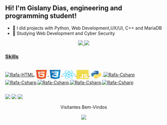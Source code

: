 ## Hi! I'm Gislany Dias, engineering and programming student!

- 🔭 I did projects with Python, Web Development,UX/UI, C++ and MariaDB
- 🌱 Studying Web Development and Cyber Security

<div align="center">
  <a href="https://github.com/GislanyDias">
  <img height="180em" src="https://github-readme-stats.vercel.app/api?username=GislanyDias&show_icons=true&theme=dracula&include_all_commits=true&count_private=true"/>
  <img height="180em" src="https://github-readme-stats.vercel.app/api/top-langs/?username=GislanyDias&layout=compact&langs_count=7&theme=dracula"/>
</div>
  
### Skills
  
<div style="display: inline_block"><br>
  <img align="center" alt="Rafa-HTML" height="30" width="40" src="https://cdn.jsdelivr.net/gh/devicons/devicon/icons/cplusplus/cplusplus-original.svg">
  <img align="center" alt="Rafa-HTML" height="30" width="40" src="https://raw.githubusercontent.com/devicons/devicon/master/icons/html5/html5-original.svg">
  <img align="center" alt="Rafa-CSS" height="30" width="40" src="https://raw.githubusercontent.com/devicons/devicon/master/icons/css3/css3-original.svg">
  <img align="center" alt="Rafa-React" height="30" width="40" src="https://raw.githubusercontent.com/devicons/devicon/master/icons/react/react-original.svg">
  <img align="center" alt="Rafa-Js" height="30" width="40" src="https://raw.githubusercontent.com/devicons/devicon/master/icons/javascript/javascript-plain.svg">
  <img align="center" alt="Rafa-Python" height="30" width="40" src="https://raw.githubusercontent.com/devicons/devicon/master/icons/python/python-original.svg">
  <img align="center" alt="Rafa-Csharp" height="30" width="40" src="https://cdn.jsdelivr.net/gh/devicons/devicon/icons/linux/linux-original.svg">
  <img align="center" alt="Rafa-Csharp" height="30" width="40" src="https://cdn.worldvectorlogo.com/logos/kali-1.svg">
  <img align="center" alt="Rafa-Csharp" height="30" width="40" src="https://mariadb.com/wp-content/uploads/2019/11/mariadb-logo-vertical_white.svg">
  <img align="center" alt="Rafa-Csharp" height="30" width="40" src="https://encrypted-tbn0.gstatic.com/images?q=tbn:ANd9GcSHANf_kx1BhpVPouuRcquqkrEgv_IdVs0coQ&s">
  <img align="center" alt="Rafa-Csharp" height="30" width="40" src="https://upload.wikimedia.org/wikipedia/commons/thumb/3/33/Figma-logo.svg/1365px-Figma-logo.svg.png">
</div>
  
  ##
  
  <div>
  <a href="https://www.instagram.com/_gislanydiasf/" target="_blank"><img src="https://img.shields.io/badge/-Instagram-%23E4405F?style=for-the-badge&logo=instagram&logoColor=white" target="_blank"></a>
  <a href = "mailto:gislany.dias@academico.ifpb.edu.br"><img src="https://img.shields.io/badge/-Gmail-%23333?style=for-the-badge&logo=gmail&logoColor=white" target="_blank"></a>
  <a href="https://www.linkedin.com/in/gislany-dias-ba192321b" target="_blank"><img src="https://img.shields.io/badge/-LinkedIn-%230077B5?style=for-the-badge&logo=linkedin&logoColor=white" target="_blank"></a> 

  </div>
  
 <div>
  <p align="center">Visitantes Bem-Vindos</p>
  <p align="center">
    <img align="center" src="https://profile-counter.glitch.me/GislanyDias/count.svg" />
  </p>
</div>

  
